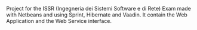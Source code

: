 Project for the ISSR (Ingegneria dei Sistemi Software e di Rete) Exam made with Netbeans and using Sprint, Hibernate and Vaadin. It contain the Web Application and the Web Service interface.
